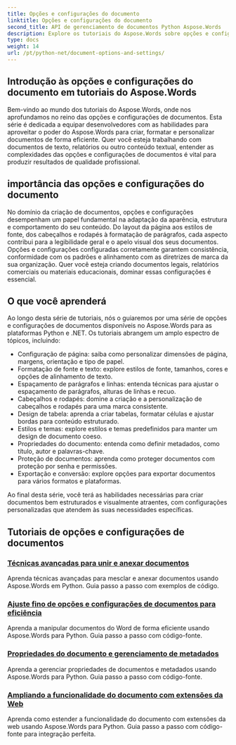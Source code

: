 ```yaml
---
title: Opções e configurações do documento
linktitle: Opções e configurações do documento
second_title: API de gerenciamento de documentos Python Aspose.Words
description: Explore os tutoriais do Aspose.Words sobre opções e configurações de documentos em Python e .NET. Aprenda a otimizar a criação e a formatação de documentos usando orientação passo a passo e exemplos de código-fonte.
type: docs
weight: 14
url: /pt/python-net/document-options-and-settings/
---
```


## Introdução às opções e configurações do documento em tutoriais do Aspose.Words

Bem-vindo ao mundo dos tutoriais do Aspose.Words, onde nos aprofundamos no reino das opções e configurações de documentos. Esta série é dedicada a equipar desenvolvedores com as habilidades para aproveitar o poder do Aspose.Words para criar, formatar e personalizar documentos de forma eficiente. Quer você esteja trabalhando com documentos de texto, relatórios ou outro conteúdo textual, entender as complexidades das opções e configurações de documentos é vital para produzir resultados de qualidade profissional.

## importância das opções e configurações do documento

No domínio da criação de documentos, opções e configurações desempenham um papel fundamental na adaptação da aparência, estrutura e comportamento do seu conteúdo. Do layout da página aos estilos de fonte, dos cabeçalhos e rodapés à formatação de parágrafos, cada aspecto contribui para a legibilidade geral e o apelo visual dos seus documentos. Opções e configurações configuradas corretamente garantem consistência, conformidade com os padrões e alinhamento com as diretrizes de marca da sua organização. Quer você esteja criando documentos legais, relatórios comerciais ou materiais educacionais, dominar essas configurações é essencial.

## O que você aprenderá

Ao longo desta série de tutoriais, nós o guiaremos por uma série de opções e configurações de documentos disponíveis no Aspose.Words para as plataformas Python e .NET. Os tutoriais abrangem um amplo espectro de tópicos, incluindo:

- Configuração de página: saiba como personalizar dimensões de página, margens, orientação e tipo de papel.
- Formatação de fonte e texto: explore estilos de fonte, tamanhos, cores e opções de alinhamento de texto.
- Espaçamento de parágrafos e linhas: entenda técnicas para ajustar o espaçamento de parágrafos, alturas de linhas e recuo.
- Cabeçalhos e rodapés: domine a criação e a personalização de cabeçalhos e rodapés para uma marca consistente.
- Design de tabela: aprenda a criar tabelas, formatar células e ajustar bordas para conteúdo estruturado.
- Estilos e temas: explore estilos e temas predefinidos para manter um design de documento coeso.
- Propriedades do documento: entenda como definir metadados, como título, autor e palavras-chave.
- Proteção de documentos: aprenda como proteger documentos com proteção por senha e permissões.
- Exportação e conversão: explore opções para exportar documentos para vários formatos e plataformas.

Ao final desta série, você terá as habilidades necessárias para criar documentos bem estruturados e visualmente atraentes, com configurações personalizadas que atendem às suas necessidades específicas.

## Tutoriais de opções e configurações de documentos
### [Técnicas avançadas para unir e anexar documentos](./join-append-documents/)
Aprenda técnicas avançadas para mesclar e anexar documentos usando Aspose.Words em Python. Guia passo a passo com exemplos de código.
### [Ajuste fino de opções e configurações de documentos para eficiência](./manage-document-options-settings/)
Aprenda a manipular documentos do Word de forma eficiente usando Aspose.Words para Python. Guia passo a passo com código-fonte.
### [Propriedades do documento e gerenciamento de metadados](./document-properties-metadata/)
Aprenda a gerenciar propriedades de documentos e metadados usando Aspose.Words para Python. Guia passo a passo com código-fonte.
### [Ampliando a funcionalidade do documento com extensões da Web](./document-functionality-web-extensions/)
Aprenda como estender a funcionalidade do documento com extensões da web usando Aspose.Words para Python. Guia passo a passo com código-fonte para integração perfeita.